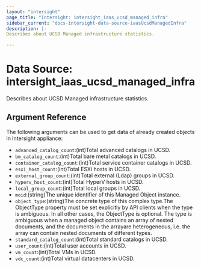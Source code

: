 ```yaml
---
layout: "intersight"
page_title: "Intersight: intersight_iaas_ucsd_managed_infra"
sidebar_current: "docs-intersight-data-source-iaasUcsdManagedInfra"
description: |-
Describes about UCSD Managed infrastructure statistics.

---
```


# Data Source: intersight_iaas_ucsd_managed_infra
Describes about UCSD Managed infrastructure statistics.

## Argument Reference
The following arguments can be used to get data of already created objects in Intersight appliance:
* `advanced_catalog_count`:(int)Total advanced catalogs in UCSD.
* `bm_catalog_count`:(int)Total bare metal catalogs in UCSD.
* `container_catalog_count`:(int)Total service container catalogs in UCSD.
* `esxi_host_count`:(int)Total ESXi hosts in UCSD.
* `external_group_count`:(int)Total external (Ldap) groups in UCSD.
* `hyperv_host_count`:(int)Total HyperV hosts in UCSD.
* `local_group_count`:(int)Total local groups in UCSD.
* `moid`:(string)The unique identifier of this Managed Object instance.
* `object_type`:(string)The concrete type of this complex type.The ObjectType property must be set explicitly by API clients when the type is ambiguous. In all other cases, the ObjectType is optional. The type is ambiguous when a managed object contains an array of nested documents, and the documents in the arrayare heterogeneous, i.e. the array can contain nested documents of different types.
* `standard_catalog_count`:(int)Total standard catalogs in UCSD.
* `user_count`:(int)Total user accounts in UCSD.
* `vm_count`:(int)Total VMs in UCSD.
* `vdc_count`:(int)Total virtual datacenters in UCSD.
